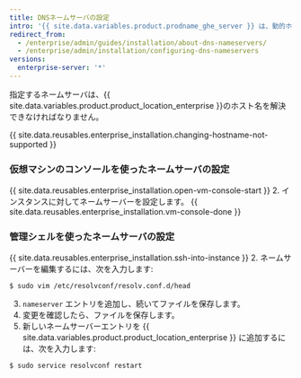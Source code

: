 ```yaml
---
title: DNSネームサーバの設定
intro: '{{ site.data.variables.product.prodname_ghe_server }} は、動的ホスト構成プロトコル (DHCP) のリースがネームサーバーを提供するときに、DNS 設定に対して DHCP を使用します。 ネームサーバがDHCPのリースで提供されない場合、あるいは特定のDNS設定を使う必要がある場合は、手動でネームサーバを指定できます。'
redirect_from:
  - /enterprise/admin/guides/installation/about-dns-nameservers/
  - /enterprise/admin/installation/configuring-dns-nameservers
versions:
  enterprise-server: '*'
---
```


指定するネームサーバは、{{ site.data.variables.product.product_location_enterprise }}のホスト名を解決できなければなりません。

{{ site.data.reusables.enterprise_installation.changing-hostname-not-supported }}

### 仮想マシンのコンソールを使ったネームサーバの設定

{{ site.data.reusables.enterprise_installation.open-vm-console-start }}
2. インスタンスに対してネームサーバーを設定します。
{{ site.data.reusables.enterprise_installation.vm-console-done }}

### 管理シェルを使ったネームサーバの設定

{{ site.data.reusables.enterprise_installation.ssh-into-instance }}
2. ネームサーバーを編集するには、次を入力します:
  ```shell
  $ sudo vim /etc/resolvconf/resolv.conf.d/head
  ```
3. `nameserver` エントリを追加し、続いてファイルを保存します。
4. 変更を確認したら、ファイルを保存します。
5. 新しいネームサーバーエントリを {{ site.data.variables.product.product_location_enterprise }} に追加するには、次を入力します:
  ```shell
  $ sudo service resolvconf restart
  ```
